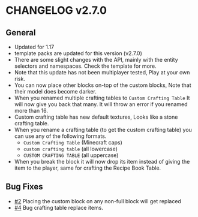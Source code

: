# CHANGELOG v2.7.0
## General
- Updated for 1.17
- template packs are updated for this version (v2.7.0)
- There are some slight changes with the API, mainly with the entity selectors and namespaces. Check the template for more.
- Note that this update has not been multiplayer tested, Play at your own risk.
- You can now place other blocks on-top of the custom blocks, Note that their model does become darker.
- When you renamed multiple crafting tables to `Custom Crafting Table` It will now give you back that many. It will throw an error if you renamed more than 16.
- Custom crafting table has new default textures, Looks like a stone crafting table.
- When you rename a crafting table (to get the custom crafting table) you can use any of the following formats.
    - `Custom Crafting Table` (Minecraft caps)
    - `custom crafting table` (all lowercase)
    - `CUSTOM CRAFTING TABLE` (all uppercase)
- When you break the block it will now drop its item instead of giving the item to the player, same for crafting the Recipe Book Table.
## Bug Fixes
- [#2](https://github.com/legopitstop/LPS-Recipe-API-Datapack/issues/2) Placing the custom block on any non-full block will get replaced
- [#4](https://github.com/legopitstop/LPS-Recipe-API-Datapack/issues/4) Bug crafting table replace items.